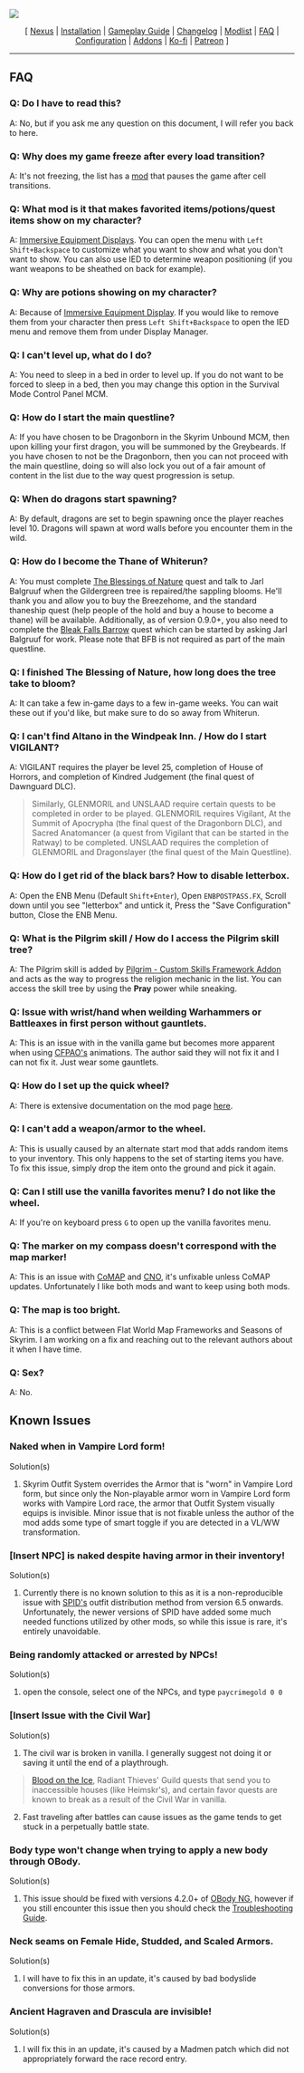 ![](https://raw.githubusercontent.com/Oghma-Infinium/Fahluaan/main/images/Banner.webp)

<p align="center">
  [ <a href="https://www.nexusmods.com/skyrimspecialedition/mods/87820">Nexus</a> |
  <a href="https://github.com/Oghma-Infinium/Fahluaan/blob/main/README.md">Installation</a> |
  <a href="https://github.com/Oghma-Infinium/Fahluaan/blob/main/GAMEPLAY.md">Gameplay Guide</a> |
  <a href="https://github.com/Oghma-Infinium/Fahluaan/blob/main/CHANGELOG.md">Changelog</a> |
  <a href="https://loadorderlibrary.com/lists/fahluaan">Modlist</a> |
  <a href="https://github.com/Oghma-Infinium/Fahluaan/blob/main/Documentation/FAQ.md">FAQ</a> |
  <a href="https://github.com/Oghma-Infinium/Fahluaan/blob/main/Documentation/CONFIG.md">Configuration</a> |
  <a href="https://github.com/Oghma-Infinium/Fahluaan/blob/main/ADDONS.md">Addons</a> |
  <a href="https://ko-fi.com/aljoxo">Ko-fi</a> | 
  <a href="https://www.patreon.com/aljoxo">Patreon</a> ]
</p>

---

## FAQ

### Q: Do I have to read this?
A: No, but if you ask me any question on this document, I will refer you back to here.

### Q: Why does my game freeze after every load transition?
A: It's not freezing, the list has a [mod](https://www.nexusmods.com/skyrimspecialedition/mods/60958) that pauses the game after cell transitions.

### Q: What mod is it that makes favorited items/potions/quest items show on my character?
A: [Immersive Equipment Displays](https://www.nexusmods.com/skyrimspecialedition/mods/62001). You can open the menu with `Left Shift+Backspace` to customize what you want to show and what you don't want to show. You can also use IED to determine weapon positioning (if you want weapons to be sheathed on back for example).

### Q: Why are potions showing on my character?
A: Because of [Immersive Equipment Display](https://www.nexusmods.com/skyrimspecialedition/mods/62001). If you would like to remove them from your character then press `Left Shift+Backspace` to open the IED menu and remove them from under Display Manager.

### Q: I can't level up, what do I do?  
A: You need to sleep in a bed in order to level up. If you do not want to be forced to sleep in a bed, then you may change this option in the Survival Mode Control Panel MCM.

### Q: How do I start the main questline?  
A: If you have chosen to be Dragonborn in the Skyrim Unbound MCM, then upon killing your first dragon, you will be summoned by the Greybeards. If you have chosen to not be the Dragonborn, then you can not proceed with the main questline, doing so will also lock you out of a fair amount of content in the list due to the way quest progression is setup.

### Q: When do dragons start spawning?  
A: By default, dragons are set to begin spawning once the player reaches level 10. Dragons will spawn at word walls before you encounter them in the wild.

### Q: How do I become the Thane of Whiterun?   
A: You must complete [The Blessings of Nature](https://en.uesp.net/wiki/Skyrim:The_Blessings_of_Nature) quest and talk to Jarl Balgruuf when the Gildergreen tree is repaired/the sappling blooms. He'll thank you and allow you to buy the Breezehome, and the standard thaneship quest (help people of the hold and buy a house to become a thane) will be available. Additionally, as of version 0.9.0+, you also need to complete the [Bleak Falls Barrow](https://en.uesp.net/wiki/Skyrim:Bleak_Falls_Barrow_(quest)) quest which can be started by asking Jarl Balgruuf for work. Please note that BFB is not required as part of the main questline.

### Q: I finished The Blessing of Nature, how long does the tree take to bloom?
A: It can take a few in-game days to a few in-game weeks. You can wait these out if you'd like, but make sure to do so away from Whiterun.

### Q: I can't find Altano in the Windpeak Inn. / How do I start VIGILANT?  
A: VIGILANT requires the player be level 25, completion of House of Horrors, and completion of Kindred Judgement (the final quest of Dawnguard DLC). 
> Similarly, GLENMORIL and UNSLAAD require certain quests to be completed in order to be played. GLENMORIL requires Vigilant, At the Summit of Apocrypha (the final quest of the Dragonborn DLC), and Sacred Anatomancer (a quest from Vigilant that can be started in the Ratway) to be completed. 
> UNSLAAD requires the completion of GLENMORIL and Dragonslayer (the final quest of the Main Questline).

### Q: How do I get rid of the black bars? How to disable letterbox.
A: Open the ENB Menu (Default `Shift+Enter`), Open `ENBPOSTPASS.FX`, Scroll down until you see "letterbox" and untick it, Press the "Save Configuration" button, Close the ENB Menu.

### Q: What is the Pilgrim skill / How do I access the Pilgrim skill tree?
A: The Pilgrim skill is added by [Pilgrim - Custom Skills Framework Addon](https://www.nexusmods.com/skyrimspecialedition/mods/93913) and acts as the way to progress the religion mechanic in the list. You can access the skill tree by using the **Pray** power while sneaking.

### Q: Issue with wrist/hand when weilding Warhammers or Battleaxes in first person without gauntlets.
A: This is an issue with in the vanilla game but becomes more apparent when using [CFPAO's](https://www.nexusmods.com/skyrimspecialedition/mods/87169) animations. The author said they will not fix it and I can not fix it. Just wear some gauntlets.

### Q: How do I set up the quick wheel?
A: There is extensive documentation on the mod page [here](https://www.nexusmods.com/skyrimspecialedition/mods/97345).

### Q: I can't add a weapon/armor to the wheel.
A: This is usually caused by an alternate start mod that adds random items to your inventory. This only happens to the set of starting items you have. To fix this issue, simply drop the item onto the ground and pick it again.

### Q: Can I still use the vanilla favorites menu? I do not like the wheel.
A: If you're on keyboard press `G` to open up the vanilla favorites menu.

### Q: The marker on my compass doesn't correspond with the map marker!
A: This is an issue with [CoMAP](https://www.nexusmods.com/skyrimspecialedition/mods/56123) and [CNO](https://www.nexusmods.com/skyrimspecialedition/mods/74484), it's unfixable unless CoMAP updates. Unfortunately I like both mods and want to keep using both mods.

### Q: The map is too bright.
A: This is a conflict between Flat World Map Frameworks and Seasons of Skyrim. I am working on a fix and reaching out to the relevant authors about it when I have time.

### Q: Sex?
A: No.

## Known Issues

### Naked when in Vampire Lord form!
Solution(s)
 1. Skyrim Outfit System overrides the Armor that is "worn" in Vampire Lord form, but since only the Non-playable armor worn in Vampire Lord form works with Vampire Lord race, the armor that Outfit System visually equips is invisible. Minor issue that is not fixable unless the author of the mod adds some type of smart toggle if you are detected in a VL/WW transformation.

### [Insert NPC] is naked despite having armor in their inventory!
Solution(s)
 1. Currently there is no known solution to this as it is a non-reproducible issue with [SPID's](https://www.nexusmods.com/skyrimspecialedition/mods/36869) outfit distribution method from version 6.5 onwards. Unfortunately, the newer versions of SPID have added some much needed functions utilized by other mods, so while this issue is rare, it's entirely unavoidable.

### Being randomly attacked or arrested by NPCs!
Solution(s)
 1. open the console, select one of the NPCs, and type `paycrimegold 0 0`

### [Insert Issue with the Civil War]
Solution(s)
 1. The civil war is broken in vanilla. I generally suggest not doing it or saving it until the end of a playthrough.
   > [Blood on the Ice](https://en.uesp.net/wiki/Skyrim:Blood_on_the_Ice), Radiant Thieves' Guild quests that send you to inaccessible houses (like Heimskr's), and certain favor quests are known to break as a result of the Civil War in vanilla.
 2. Fast traveling after battles can cause issues as the game tends to get stuck in a perpetually battle state.

### Body type won't change when trying to apply a new body through OBody.
Solution(s)
 1. This issue should be fixed with versions 4.2.0+ of [OBody NG](https://www.nexusmods.com/skyrimspecialedition/mods/77016), however if you still encounter this issue then you should check the [Troubleshooting Guide](https://www.nexusmods.com/skyrimspecialedition/articles/4868).

### Neck seams on Female Hide, Studded, and Scaled Armors.
Solution(s)
 1. I will have to fix this in an update, it's caused by bad bodyslide conversions for those armors.

### Ancient Hagraven and Drascula are invisible!
Solution(s)
 1. I will fix this in an update, it's caused by a Madmen patch which did not appropriately forward the race record entry.

